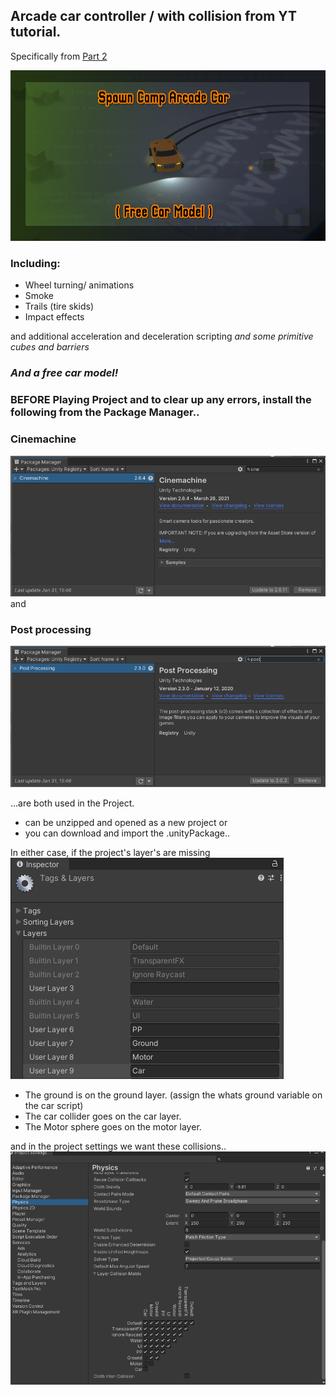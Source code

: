 ## Arcade car controller / with collision from YT tutorial.
Specifically from [Part 2](https://youtu.be/CpXT5So1Gbg)

![Free Car](https://github.com/SpawnCampGames/ArcadeCarController/blob/main/readme/SpawnCampArcadeCarController.png)

### Including:
- Wheel turning/ animations
- Smoke
- Trails (tire skids)
- Impact effects

and additional acceleration and deceleration scripting
*and some primitive cubes and barriers*

### *And a free car model!*

### BEFORE Playing Project and to clear up any errors, install the following from the Package Manager..

### Cinemachine
![Package Manager > Cinemachine](https://github.com/SpawnCampGames/ArcadeCarController/blob/main/readme/cinemachine.png)
and
### Post processing
![Package Manager > PostProcessing](https://github.com/SpawnCampGames/ArcadeCarController/blob/main/readme/postprocessing.png)

...are both used in the Project.

- can be unzipped and opened as a new project or
- you can download and import the .unityPackage..

In either case, if the project's layer's are missing 
![Layers](https://github.com/SpawnCampGames/ArcadeCarController/blob/main/readme/tags.png)

- The ground is on the ground layer. (assign the whats ground variable on the car script)
- The car collider goes on the car layer.
- The Motor sphere goes on the motor layer.

and in the project settings we want these collisions..
![Collision Matrix](https://github.com/SpawnCampGames/ArcadeCarController/blob/main/readme/projsettings.png)


